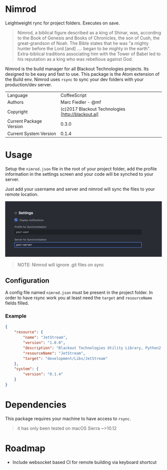 # Nimrod
Leightweight rync for project folders. Executes on save.

> Nimrod, a biblical figure described as a king of Shinar, was, according to the Book of Genesis and Books of Chronicles, the son of Cush, the great-grandson of Noah. The Bible states that he was "a mighty hunter before the Lord [and] .... began to be mighty in the earth". Extra-biblical traditions associating him with the Tower of Babel led to his reputation as a king who was rebellious against God.

Nimrod is the build manager for all Blackout Technologies projects. Its designed to be easy and fast to use.
This package is the Atom extension of the Build env.
Nimrod uses `rsync` to sync your dev folders with your production/dev server.

|||
|---|---|
|Language|CoffeeScript|
|Authors|Marc Fiedler - @mf|
|Copyright|(c)2017 Blackout Technologies [http://blackout.ai]|
|Current Package Version| 0.3.0|
|Current System Version| 0.1.4|

# Usage
Setup the `nimrod.json` file in the root of your project folder, add the profile information
in the settings screen and your code will be synched to your server.

Just add your username and server and nimrod will sync the files to your remote location.

![settings](https://raw.githubusercontent.com/Blackout-Technologies/Nimrod/master/img/settings.png)

> NOTE: Nimrod will ignore .git files on sync

## Configuration
A config file named `nimrod.json` must be present in the project folder. In order
to have rsync work you at least need the `target` and `resourceName` fields filled.

### Example
```json
{
    "resource": {
        "name": "JetStream",
        "version": "1.0.0",
        "description": "Blackout Technologies Utility Library, Python2 and Python3 compatible",
        "resourceName": "JetStream",
        "target": "development/Libs/JetStream"
    },
    "system": {
        "version": "0.1.4"
    }
}
```

# Dependencies
This package requires your machine to have access to `rsync`.
> it has only been tested on macOS Sierra ~>10.12

# Roadmap
* Include websocket based CI for remote building via keyboard shortcut
